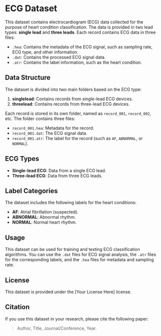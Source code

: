 # ECG Dataset

This dataset contains electrocardiogram (ECG) data collected for the purpose of heart condition classification. The data is provided in two lead types: **single lead** and **three leads**. Each record contains ECG data in three files:

- `.hea`: Contains the metadata of the ECG signal, such as sampling rate, ECG type, and other information.
- `.dat`: Contains the processed ECG signal data.
- `.atr`: Contains the label information, such as the heart condition.

## Data Structure

The dataset is divided into two main folders based on the ECG type:
1. **singlelead**: Contains records from single-lead ECG devices.
2. **threelead**: Contains records from three-lead ECG devices.

Each record is stored in its own folder, named as `record_001`, `record_002`, etc. The folder contains three files:
- `record_001.hea`: Metadata for the record.
- `record_001.dat`: The ECG signal data.
- `record_001.atr`: The label for the record (such as `AF`, `ABNORMAL`, or `NORMAL`).

## ECG Types

- **Single-lead ECG**: Data from a single ECG lead.
- **Three-lead ECG**: Data from three ECG leads.

## Label Categories

The dataset includes the following labels for the heart conditions:
- **AF**: Atrial fibrillation (suspected).
- **ABNORMAL**: Abnormal rhythm.
- **NORMAL**: Normal heart rhythm.

## Usage

This dataset can be used for training and testing ECG classification algorithms. You can use the `.dat` files for ECG signal analysis, the `.atr` files for the corresponding labels, and the `.hea` files for metadata and sampling rate.

## License

This dataset is provided under the [Your License Here] license.

## Citation

If you use this dataset in your research, please cite the following paper:

> Author, Title, Journal/Conference, Year.
